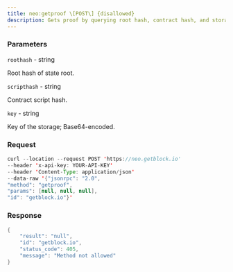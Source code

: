 ```yaml
---
title: neo:getproof \[POST\] {disallowed}
description: Gets proof by querying root hash, contract hash, and storage key.
---
```


### Parameters


`roothash` - string

Root hash of state root.

`scripthash` - string

Contract script hash.

`key` - string

Key of the storage; Base64-encoded.

### Request

``` java
curl --location --request POST 'https://neo.getblock.io' 
--header 'x-api-key: YOUR-API-KEY' 
--header 'Content-Type: application/json' 
--data-raw '{"jsonrpc": "2.0",
"method": "getproof",
"params": [null, null, null],
"id": "getblock.io"}'
```

###  Response

``` java
{
    "result": "null",
    "id": "getblock.io",
    "status_code": 405,
    "message": "Method not allowed"
}
```

